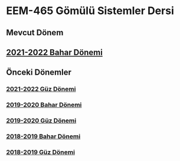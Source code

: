 # EEM-465 Gömülü Sistemler Dersi


## Mevcut Dönem
## [2021-2022 Bahar Dönemi](./21_22_Bahar/)



## Önceki Dönemler

### [2021-2022 Güz Dönemi](https://github.com/asenturk/eem465_21-22_Guz)

### [2019-2020 Bahar Dönemi](https://github.com/asenturk/eem465_19_20_Bahar)

### [2019-2020 Güz Dönemi](https://github.com/asenturk/eem465_19-20_Guz)

### [2018-2019 Bahar Dönemi](https://github.com/asenturk/eem465_18-19_Bahar)

### [2018-2019 Güz Dönemi](https://github.com/asenturk/eem465_18-19_Guz)